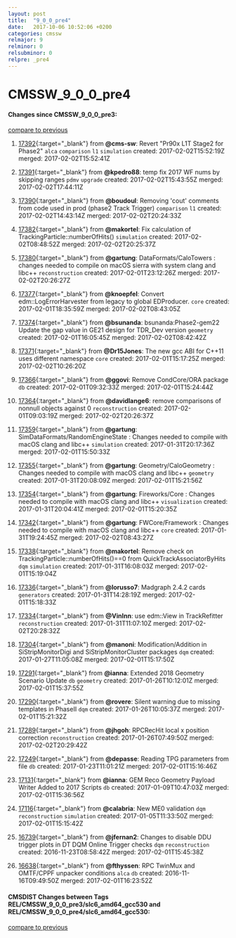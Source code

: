 ```yaml
---
layout: post
title:  "9_0_0_pre4"
date:   2017-10-06 10:52:06 +0200
categories: cmssw
relmajor: 9
relminor: 0
relsubminor: 0
relpre: _pre4
---
```


# CMSSW_9_0_0_pre4
#### Changes since CMSSW_9_0_0_pre3:

[compare to previous](https://github.com/cms-sw/cmssw/compare/CMSSW_9_0_0_pre3...CMSSW_9_0_0_pre4)



1. [17392](http://github.com/cms-sw/cmssw/pull/17392){:target="_blank"}  from **@cms-sw**: Revert "Pr90x L1T Stage2 for Phase2" `alca`  `comparison`  `l1`  `simulation`  created: 2017-02-02T15:52:19Z merged: 2017-02-02T15:52:41Z

1. [17391](http://github.com/cms-sw/cmssw/pull/17391){:target="_blank"}  from **@kpedro88**: temp fix 2017 WF nums by skipping ranges `pdmv`  `upgrade`  created: 2017-02-02T15:43:55Z merged: 2017-02-02T17:44:11Z

1. [17390](http://github.com/cms-sw/cmssw/pull/17390){:target="_blank"}  from **@boudoul**: Removing 'cout' comments  from code used in prod (phase2 Track Trigger)  `comparison`  `l1`  created: 2017-02-02T14:43:14Z merged: 2017-02-02T20:24:33Z

1. [17382](http://github.com/cms-sw/cmssw/pull/17382){:target="_blank"}  from **@makortel**: Fix calculation of TrackingParticle::numberOfHits() `simulation`  created: 2017-02-02T08:48:52Z merged: 2017-02-02T20:25:37Z

1. [17380](http://github.com/cms-sw/cmssw/pull/17380){:target="_blank"}  from **@gartung**: DataFormats/CaloTowers : changes needed to compile on macOS sierra with system clang and libc++ `reconstruction`  created: 2017-02-01T23:12:26Z merged: 2017-02-02T20:26:27Z

1. [17377](http://github.com/cms-sw/cmssw/pull/17377){:target="_blank"}  from **@knoepfel**: Convert edm::LogErrorHarvester from legacy to global EDProducer. `core`  created: 2017-02-01T18:35:59Z merged: 2017-02-02T08:43:05Z

1. [17374](http://github.com/cms-sw/cmssw/pull/17374){:target="_blank"}  from **@bsunanda**: bsunanda:Phase2-gem22 Update the gap value in GE21 design for TDR_Dev version `geometry`  created: 2017-02-01T16:05:45Z merged: 2017-02-02T08:42:42Z

1. [17371](http://github.com/cms-sw/cmssw/pull/17371){:target="_blank"}  from **@Dr15Jones**: The new gcc ABI for C++11 uses different namespace `core`  created: 2017-02-01T15:17:25Z merged: 2017-02-02T10:26:20Z

1. [17366](http://github.com/cms-sw/cmssw/pull/17366){:target="_blank"}  from **@ggovi**: Remove CondCore/ORA package `db`  created: 2017-02-01T09:32:33Z merged: 2017-02-01T15:24:44Z

1. [17364](http://github.com/cms-sw/cmssw/pull/17364){:target="_blank"}  from **@davidlange6**: remove comparisons of nonnull objects against 0 `reconstruction`  created: 2017-02-01T09:03:19Z merged: 2017-02-02T20:26:37Z

1. [17359](http://github.com/cms-sw/cmssw/pull/17359){:target="_blank"}  from **@gartung**: SimDataFormats/RandomEngineState : Changes needed to compile with macOS clang and libc++ `simulation`  created: 2017-01-31T20:17:36Z merged: 2017-02-01T15:50:33Z

1. [17355](http://github.com/cms-sw/cmssw/pull/17355){:target="_blank"}  from **@gartung**: Geometry/CaloGeometry : Changes needed to compile with macOS clang and libc++ `geometry`  created: 2017-01-31T20:08:09Z merged: 2017-02-01T15:21:56Z

1. [17354](http://github.com/cms-sw/cmssw/pull/17354){:target="_blank"}  from **@gartung**: Fireworks/Core : Changes needed to compile with macOS clang and libc++ `visualization`  created: 2017-01-31T20:04:41Z merged: 2017-02-01T15:20:35Z

1. [17342](http://github.com/cms-sw/cmssw/pull/17342){:target="_blank"}  from **@gartung**: FWCore/Framework : Changes needed to compile with macOS clang and libc++ `core`  created: 2017-01-31T19:24:45Z merged: 2017-02-02T08:43:27Z

1. [17338](http://github.com/cms-sw/cmssw/pull/17338){:target="_blank"}  from **@makortel**: Remove check on TrackingParticle::numberOfHits()==0 from QuickTrackAssociatorByHits `dqm`  `simulation`  created: 2017-01-31T16:08:03Z merged: 2017-02-01T15:19:04Z

1. [17336](http://github.com/cms-sw/cmssw/pull/17336){:target="_blank"}  from **@lorusso7**: Madgraph 2.4.2 cards `generators`  created: 2017-01-31T14:28:19Z merged: 2017-02-01T15:18:33Z

1. [17334](http://github.com/cms-sw/cmssw/pull/17334){:target="_blank"}  from **@VinInn**: use edm::View in TrackRefitter `reconstruction`  created: 2017-01-31T11:07:10Z merged: 2017-02-02T20:28:32Z

1. [17304](http://github.com/cms-sw/cmssw/pull/17304){:target="_blank"}  from **@manoni**: Modification/Addition in SiStripMonitorDigi and SiStripMonitorCluster packages `dqm`  created: 2017-01-27T11:05:08Z merged: 2017-02-01T15:17:50Z

1. [17291](http://github.com/cms-sw/cmssw/pull/17291){:target="_blank"}  from **@ianna**: Extended 2018 Geometry Scenario Update `db`  `geometry`  created: 2017-01-26T10:12:01Z merged: 2017-02-01T15:37:55Z

1. [17290](http://github.com/cms-sw/cmssw/pull/17290){:target="_blank"}  from **@rovere**: Silent warning due to missing templates in PhaseII `dqm`  created: 2017-01-26T10:05:37Z merged: 2017-02-01T15:21:32Z

1. [17289](http://github.com/cms-sw/cmssw/pull/17289){:target="_blank"}  from **@jhgoh**: RPCRecHit local x position correction `reconstruction`  created: 2017-01-26T07:49:50Z merged: 2017-02-02T20:29:42Z

1. [17249](http://github.com/cms-sw/cmssw/pull/17249){:target="_blank"}  from **@depasse**: Reading TPG parameters from file `db`  created: 2017-01-23T11:01:21Z merged: 2017-02-01T15:16:46Z

1. [17131](http://github.com/cms-sw/cmssw/pull/17131){:target="_blank"}  from **@ianna**: GEM Reco Geometry Payload Writer Added to 2017 Scripts `db`  created: 2017-01-09T10:47:03Z merged: 2017-02-01T15:36:56Z

1. [17116](http://github.com/cms-sw/cmssw/pull/17116){:target="_blank"}  from **@calabria**: New ME0 validation `dqm`  `reconstruction`  `simulation`  created: 2017-01-05T11:33:50Z merged: 2017-02-01T15:15:42Z

1. [16739](http://github.com/cms-sw/cmssw/pull/16739){:target="_blank"}  from **@jfernan2**: Changes to disable DDU trigger plots in DT DQM Online Trigger checks  `dqm`  `reconstruction`  created: 2016-11-23T08:58:42Z merged: 2017-02-01T15:45:38Z

1. [16638](http://github.com/cms-sw/cmssw/pull/16638){:target="_blank"}  from **@fthyssen**: RPC TwinMux and OMTF/CPPF unpacker conditions `alca`  `db`  created: 2016-11-16T09:49:50Z merged: 2017-02-01T16:23:52Z

#### CMSDIST Changes between Tags REL/CMSSW_9_0_0_pre3/slc6_amd64_gcc530 and REL/CMSSW_9_0_0_pre4/slc6_amd64_gcc530:

[compare to previous](https://github.com/cms-sw/cmsdist/compare/REL/CMSSW_9_0_0_pre3/slc6_amd64_gcc530...REL/CMSSW_9_0_0_pre4/slc6_amd64_gcc530)


